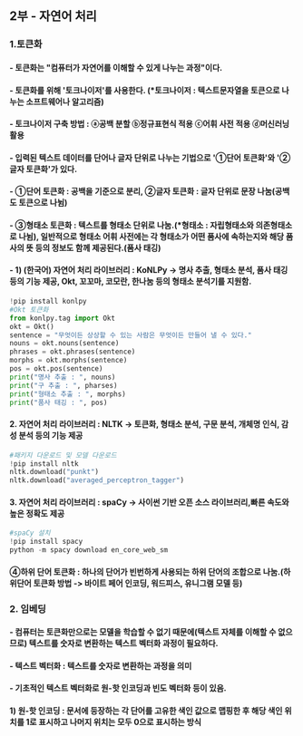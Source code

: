 ## 2부 - 자연어 처리
### 1.토큰화
#### - 토큰화는 "컴퓨터가 자연어를 이해할 수 있게 나누는 과정"이다.
#### - 토큰화를 위해 '토크나이저'를 사용한다. (*토크나이저 : 텍스트문자열을 토큰으로 나누는 소프트웨어나 알고리즘)
#### - 토크나이저 구축 방법 : ⓐ공백 분할 ⓑ정규표현식 적용 ⓒ어휘 사전 적용 ⓓ머신러닝 활용
#### - 입력된 텍스트 데이터를 단어나 글자 단위로 나누는 기법으로 '①단어 토큰화'와 '②글자 토큰화'가 있다.
#### - ①단어 토큰화 : 공백을 기준으로 분리, ②글자 토큰화 : 글자 단위로 문장 나눔(공백도 토큰으로 나뉨)
#### - ③형태소 토큰화 : 텍스트를 형태소 단위로 나눔.(*형태소 : 자립형태소와 의존형태소로 나뉨), 일반적으로 형태소 어휘 사전에는 각 형태소가 어떤 품사에 속하는지와 해당 품사의 뜻 등의 정보도 함께 제공된다.(품사 태깅)
#### - 1) (한국어) 자연어 처리 라이브러리  : KoNLPy -> 명사 추출, 형태소 분석, 품사 태깅 등의 기능 제공, Okt, 꼬꼬마, 코모란, 한나눔 등의 형태소 분석기를 지원함.
```python
!pip install konlpy
#Okt 토큰화
from konlpy.tag import Okt
okt = Okt()
sentence = "무엇이든 상상할 수 있는 사람은 무엇이든 만들어 낼 수 있다."
nouns = okt.nouns(sentence)
phrases = okt.phrases(sentence)
morphs = okt.morphs(sentence)
pos = okt.pos(sentence)
print("명사 추출 : ", nouns)
print("구 추출 : ", pharses)
print("형태소 추출 : ", morphs)
print("품사 태깅 : ", pos)
```
#### 2. 자연어 처리 라이브러리 : NLTK -> 토큰화, 형태소 분석, 구문 분석, 개체명 인식, 감성 분석 등의 기능 제공
```python
#패키지 다운로드 및 모델 다운로드
!pip install nltk
nltk.download("punkt")
nltk.download("averaged_perceptron_tagger")
```
#### 3. 자연어 처리 라이브러리 : spaCy -> 사이썬 기반 오픈 소스 라이브러리,빠른 속도와 높은 정확도 제공
```python
#spaCy 설치
!pip install spacy
python -m spacy download en_core_web_sm
```
#### ④하위 단어 토큰화 : 하나의 단어가 빈번하게 사용되는 하위 단어의 조합으로 나눔.(하위단어 토큰화 방법 -> 바이트 페어 인코딩, 워드피스, 유니그램 모델 등)

### 2. 임베딩
#### - 컴퓨터는 토큰화만으로는 모델을 학습할 수 없기 때문에(텍스트 자체를 이해할 수 없으므로) 텍스트를 숫자로 변환하는 텍스트 벡터화 과정이 필요하다.
#### - 텍스트 벡터화 : 텍스트를 숫자로 변환하는 과정을 의미
#### - 기초적인 텍스트 벡터화로 원-핫 인코딩과 빈도 벡터화 등이 있음.
#### 1) 원-핫 인코딩 : 문서에 등장하는 각 단어를 고유한 색인 값으로 맵핑한 후 해당 색인 위치를 1로 표시하고 나머지 위치는 모두 0으로 표시하는 방식
#### 
